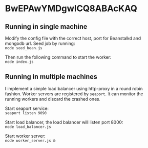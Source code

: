 # BwEPAwYMDgwICQ8ABAcKAQ

## Running in single machine

Modify the config file with the correct host, port for Beanstalkd and mongodb url. Seed job by running:  
`node seed_bean.js`


Then run the following command to start the worker:  
`node index.js`
    
## Running in multiple machines

I implement a simple load balancer using http-proxy in a round robin fashion. Worker servers are registered by `seaport`. It can monitor the running workers and discard the crashed ones.

Start seaport service:  
`seaport listen 9090`
    
Start load balancer, the load balancer will listen port 8000:  
`node load_balancer.js`

Start worker server:  
`node worker_server.js &`
